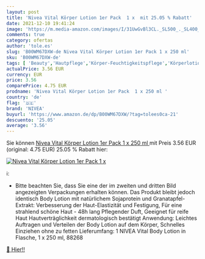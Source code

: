 ```yaml
---
layout: post
title: 'Nivea Vital Körper Lotion 1er Pack  1 x  mit 25.05 % Rabatt'
date: 2021-12-10 19:41:24
image: 'https://m.media-amazon.com/images/I/31UwGvBl3CL._SL500_._SL400_.jpg'
comments: true
category: ofertas
author: 'tole.es'
slug: 'B00WM67DXW-de Nivea Vital Körper Lotion 1er Pack 1 x 250 ml'
sku: 'B00WM67DXW-de'
tags: [ 'Beauty','Hautpflege','Körper-Feuchtigkeitspflege','Körperlotionen','Körperpflege','nivea', ]
actualPrice: 3.56 EUR
currency: EUR
price: 3.56
comparePrice: 4.75 EUR
prodname: 'Nivea Vital Körper Lotion 1er Pack  1 x 250 ml '
country: 'de'
flag: '🇩🇪'
brand: 'NIVEA'
buyurl: 'https://www.amazon.de/dp/B00WM67DXW/?tag=tolees0ca-21'
descuento: '25.05'
average: '3.56'
---
```


Sie können [Nivea Vital Körper Lotion 1er Pack  1 x 250 ml ](https://www.amazon.de/dp/B00WM67DXW/?tag=tolees0ca-21) mit Preis 3.56 EUR (original: 4.75 EUR) 25.05 % Rabatt hier:

[![Nivea Vital Körper Lotion 1er Pack  1 x ](https://m.media-amazon.com/images/I/31UwGvBl3CL._SL500_._SL400_.jpg)](https://www.amazon.de/dp/B00WM67DXW/?tag=tolees0ca-21)

ℹ️:

- Bitte beachten Sie, dass Sie eine der im zweiten und dritten Bild angezeigten Verpackungen erhalten können. Das Produkt bleibt jedoch identisch Body Lotion mit natürlichem Sojaprotein und Granatapfel-Extrakt: Verbesserung der Haut-Elastizität und Festigung, Für eine strahlend schöne Haut - 48h lang Pflegender Duft, Geeignet für reife Haut Hautverträglichkeit dermatologisch bestätigt Anwendung: Leichtes Auftragen und Verteilen der Body Lotion auf dem Körper, Schnelles Einziehen ohne zu fetten Lieferumfang: 1 NIVEA Vital Body Lotion in Flasche, 1 x 250 ml, 88268

[🛒 Hier!!](https://www.amazon.de/dp/B00WM67DXW/?tag=tolees0ca-21)
